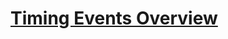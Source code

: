 # [Timing Events Overview](https://docs.microsoft.com/en-us/dotnet/framework/wpf/graphics-multimedia/timing-events-overview)

